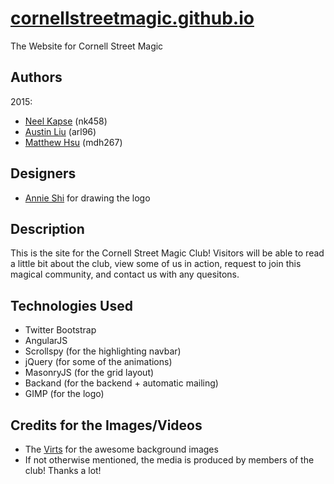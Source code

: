 # [cornellstreetmagic.github.io](http://cornellstreetmagic.github.io/)
The Website for Cornell Street Magic

## Authors
2015:
* [Neel Kapse](https://github.com/neelkapse) (nk458)
* [Austin Liu](https://github.com/aliu139) (arl96)
* [Matthew Hsu](https://github.com/mahsu) (mdh267)

## Designers
* [Annie Shi](https://github.com/AnnieShi15) for drawing the logo

## Description
This is the site for the Cornell Street Magic Club! Visitors will be able to read a little bit about the club, view some of us in action, request to join this magical community, and contact us with any quesitons.

## Technologies Used
* Twitter Bootstrap
* AngularJS
* Scrollspy (for the highlighting navbar)
* jQuery (for some of the animations)
* MasonryJS (for the grid layout)
* Backand (for the backend + automatic mailing)
* GIMP (for the logo)

## Credits for the Images/Videos
* The [Virts](http://home.thevirts.com/) for the awesome background images
* If not otherwise mentioned, the media is produced by members of the club! Thanks a lot!
